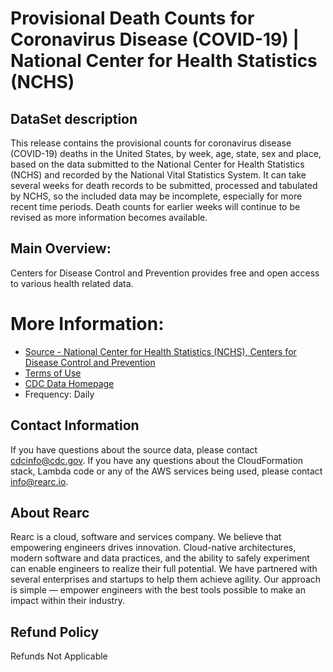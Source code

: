 # Provisional Death Counts for Coronavirus Disease (COVID-19) | National Center for Health Statistics (NCHS)

## DataSet description

This release contains the provisional counts for coronavirus disease (COVID-19) deaths in the United States, by week, age, state, sex and place, based on the data submitted to the National Center for Health Statistics (NCHS) and recorded by the National Vital Statistics System. It can take several weeks for death records to be submitted, processed and tabulated by NCHS, so the included data may be incomplete, especially for more recent time periods. Death counts for earlier weeks will continue to be revised as more information becomes available.

## Main Overview:

Centers for Disease Control and Prevention provides free and open access to various health related data.

# More Information:
- [Source - National Center for Health Statistics (NCHS), Centers for Disease Control and Prevention](https://data.cdc.gov/NCHS/Provisional-Death-Counts-for-Coronavirus-Disease-C/hc4f-j6nb) 
- [Terms of Use](https://www.usa.gov/government-works)
- [CDC Data Homepage](https://data.cdc.gov/)
- Frequency: Daily

## Contact Information
If you have questions about the source data, please contact cdcinfo@cdc.gov. If you have any questions about the CloudFormation stack, Lambda code or any of the AWS services being used, please contact info@rearc.io.

## About Rearc
Rearc is a cloud, software and services company. We believe that empowering engineers drives innovation. Cloud-native architectures, modern software and data practices, and the ability to safely experiment can enable engineers to realize their full potential. We have partnered with several enterprises and startups to help them achieve agility. Our approach is simple — empower engineers with the best tools possible to make an impact within their industry.

## Refund Policy  
Refunds Not Applicable
